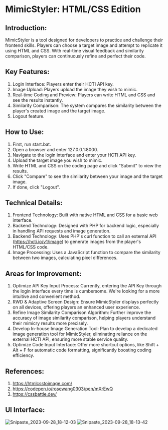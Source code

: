 # MimicStyler: HTML/CSS Edition
## Introduction:
MimicStyler is a tool designed for developers to practice and challenge their frontend skills. Players can choose a target image and attempt to replicate it using HTML and CSS. With real-time visual feedback and similarity comparison, players can continuously refine and perfect their code.

## Key Features:
1. Login Interface: Players enter their HCTI API key.
2. Image Upload: Players upload the image they wish to mimic.
3. Real-time Coding and Preview: Players can write HTML and CSS and see the results instantly.
4. Similarity Comparison: The system compares the similarity between the player's created image and the target image.
5. Logout feature.

## How to Use:
1. First, run start.bat.
2. Open a browser and enter 127.0.0.1:8000.
3. Navigate to the login interface and enter your HCTI API key.
4. Upload the target image you wish to mimic.
5. Write HTML and CSS on the coding page and click "Submit" to view the results.
6. Click "Compare" to see the similarity between your image and the target image.
7. If done, click "Logout".

## Technical Details:
1. Frontend Technology: Built with native HTML and CSS for a basic web interface.
2. Backend Technology: Designed with PHP for backend logic, especially in handling API requests and image generation.
3. Backend Technology: Uses PHP's curl function to call an external API (https://hcti.io/v1/image) to generate images from the player's HTML/CSS code.
4. Image Processing: Uses a JavaScript function to compare the similarity between two images, calculating pixel differences.

## Areas for Improvement:
1. Optimize API Key Input Process: Currently, entering the API Key through the login interface every time is cumbersome. We're looking for a more intuitive and convenient method.
2. RWD & Adaptive Screen Design: Ensure MimicStyler displays perfectly on all devices, offering players an enhanced user experience.
3. Refine Image Similarity Comparison Algorithm: Further improve the accuracy of image similarity comparison, helping players understand their mimicry results more precisely.
4. Develop In-house Image Generation Tool: Plan to develop a dedicated image generation tool for MimicStyler, eliminating reliance on the external HCTI API, ensuring more stable service quality.
5. Optimize Code Input Interface: Offer more shortcut options, like Shift + Alt + F for automatic code formatting, significantly boosting coding efficiency.

## References:
1. https://htmlcsstoimage.com/
2. https://codepen.io/rosewang0303/pen/mXrEwQ
3. https://cssbattle.dev/

## UI Interface:

![Snipaste_2023-09-28_18-12-03](https://github.com/JustinHsu1019/MimicStyler-HTML-CSS-Edition/assets/141555665/ce26cb61-9212-44a7-90ca-d90efb121bda)
![Snipaste_2023-09-28_18-13-42](https://github.com/JustinHsu1019/MimicStyler-HTML-CSS-Edition/assets/141555665/fa37dd04-cc64-4478-9efc-d311ebc2f0b4)
